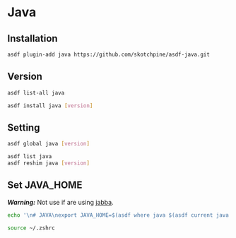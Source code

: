 # Java

## Installation

```sh
asdf plugin-add java https://github.com/skotchpine/asdf-java.git
```

## Version

```sh
asdf list-all java
```

```sh
asdf install java [version]
```

## Setting

```sh
asdf global java [version]
```

```sh
asdf list java
asdf reshim java [version]
```

## Set JAVA_HOME

***Warning:*** Not use if are using [jabba](/jabba.md).

```sh
echo '\n# JAVA\nexport JAVA_HOME=$(asdf where java $(asdf current java | sed -s "s|\(.*\) \?(.*|\1|g"))' >> ~/.zshrc
```

```sh
source ~/.zshrc
```
